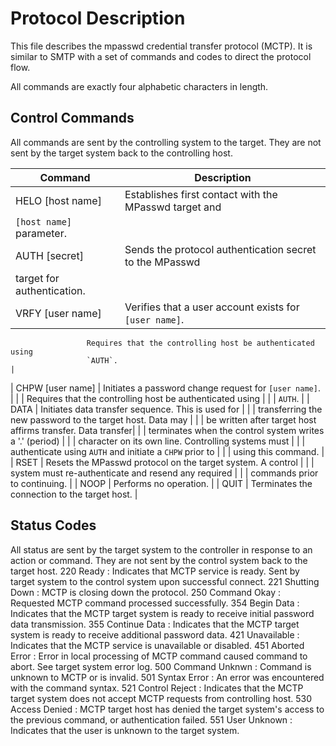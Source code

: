 # Protocol Description
This file describes the mpasswd credential transfer protocol (MCTP). It is 
similar to SMTP with a set of commands and codes to direct the protocol flow.

All commands are exactly four alphabetic characters in length.

## Control Commands
All commands are sent by the controlling system to the target. They are
not sent by the target system back to the controlling host.

|     Command      |                       Description                           |
| ---------------- | ----------------------------------------------------------- |
| HELO [host name] | Establishes first contact with the MPasswd target and        
                     `[host name]` parameter.                                    |
| AUTH [secret]    | Sends the protocol authentication secret to the MPasswd      
                     target for authentication.                                  |
| VRFY [user name] | Verifies that a user account exists for `[user name]`. 
                     Requires that the controlling host be authenticated using
                     `AUTH`.                                                     |
| CHPW [user name] | Initiates a password change request for `[user name]`.      |
|                  | Requires that the controlling host be authenticated using   |
|                  | `AUTH`.                                                     |
| DATA             | Initiates data transfer sequence. This is used for          |
|                  | transferring the new password to the target host. Data may  |
|                  | be written after target host affirms transfer. Data transfer|
|                  | terminates when the control system writes a '.' (period)    |
|                  | character on its own line. Controlling systems must         |
|                  | authenticate using `AUTH` and initiate a `CHPW` prior to    |
|                  | using this command.                                         |
| RSET             | Resets the MPasswd protocol on the target system. A control |
|                  | system must re-authenticate and resend any required         |
|                  | commands prior to continuing.                               |
| NOOP             | Performs no operation.                                      |
| QUIT             | Terminates the connection to the target host.               |

## Status Codes
All status are sent by the target system to the controller in response to an
action or command. They are not sent by the control system back to the target
host.
220 Ready          : Indicates that MCTP service is ready. Sent by target 
                     system to the control system upon successful connect.
221 Shutting Down  : MCTP is closing down the protocol.
250 Command Okay   : Requested MCTP command processed successfully.
354 Begin Data     : Indicates that the MCTP target system is ready to receive
                     initial password data transmission.
355 Continue Data  : Indicates that the MCTP target system is ready to receive
                     additional password data.
421 Unavailable    : Indicates that the MCTP service is unavailable or disabled.
451 Aborted Error  : Error in local processing of MCTP command caused command to
                     abort. See target system error log.
500 Command Unknwn : Command is unknown to MCTP or is invalid.
501 Syntax Error   : An error was encountered with the command syntax.
521 Control Reject : Indicates that the MCTP target system does not accept MCTP
                     requests from controlling host.
530 Access Denied  : MCTP target host has denied the target system's access to
                     the previous command, or authentication failed.
551 User Unknown   : Indicates that the user is unknown to the target system.
